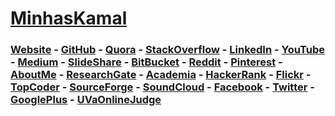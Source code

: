 # [MinhasKamal](http://minhaskamal.github.io)

<h3><a href="http://minhaskamal.github.io">Website</a> - <a href="https://github.com/MinhasKamal">GitHub</a> - <a href="https://www.quora.com/profile/Minhas-Kamal">Quora</a> - <a href="http://stackoverflow.com/users/4684058/minhas-kamal">StackOverflow</a> - <a href="https://bd.linkedin.com/in/minhaskamal">LinkedIn</a> - <a href="https://www.youtube.com/c/thinkstupidedu">YouTube</a> - <a href="https://medium.com/@minhaskamal">Medium</a> - <a href="http://www.slideshare.net/100005232690054">SlideShare</a> - <a href="https://bitbucket.org/MinhasKamal">BitBucket</a> - <a href="https://www.reddit.com/user/TheDeepThinker_/">Reddit</a> - <a href="https://www.pinterest.com/minhaskamal024">Pinterest</a> - <a href="https://about.me/minhaskamal">AboutMe</a> - <a href="https://www.researchgate.net/profile/Minhas_Kamal">ResearchGate</a> - <a href="http://univdhaka.academia.edu/MinhasKamal">Academia</a> - <a href="https://www.hackerrank.com/minhaskamal">HackerRank</a> - <a href="https://www.flickr.com/photos/minhaskamal/">Flickr</a> - <a href="https://www.topcoder.com/members/MinhasKamal/">TopCoder</a> - <a href="https://sourceforge.net/u/minhaskamal/profile">SourceForge</a> - <a href="https://soundcloud.com/minhas-kamal-1">SoundCloud</a> - <a href="">Facebook</a> - <a href="https://twitter.com/minhaskamal024">Twitter</a> - <a href="">GooglePlus</a> - <a href="http://uhunt.felix-halim.net/id/894529">UVaOnlineJudge</a></h3>

